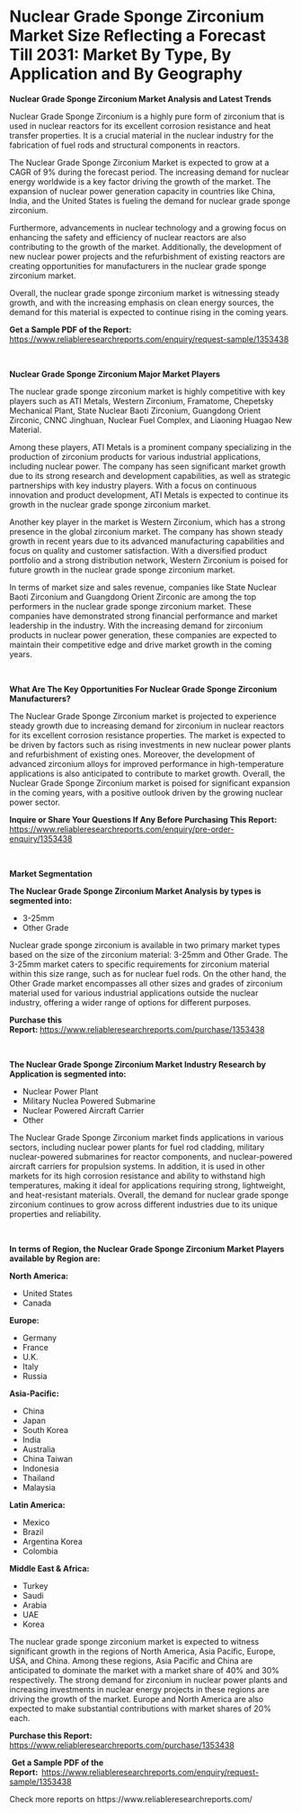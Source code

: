 <p><h1>Nuclear Grade Sponge Zirconium Market Size Reflecting a Forecast Till 2031: Market By Type, By Application and By Geography</h1></p><p><strong>Nuclear Grade Sponge Zirconium Market Analysis and Latest Trends</strong></p>
<p><p>Nuclear Grade Sponge Zirconium is a highly pure form of zirconium that is used in nuclear reactors for its excellent corrosion resistance and heat transfer properties. It is a crucial material in the nuclear industry for the fabrication of fuel rods and structural components in reactors.</p><p>The Nuclear Grade Sponge Zirconium Market is expected to grow at a CAGR of 9% during the forecast period. The increasing demand for nuclear energy worldwide is a key factor driving the growth of the market. The expansion of nuclear power generation capacity in countries like China, India, and the United States is fueling the demand for nuclear grade sponge zirconium.</p><p>Furthermore, advancements in nuclear technology and a growing focus on enhancing the safety and efficiency of nuclear reactors are also contributing to the growth of the market. Additionally, the development of new nuclear power projects and the refurbishment of existing reactors are creating opportunities for manufacturers in the nuclear grade sponge zirconium market.</p><p>Overall, the nuclear grade sponge zirconium market is witnessing steady growth, and with the increasing emphasis on clean energy sources, the demand for this material is expected to continue rising in the coming years.</p></p>
<p><strong>Get a Sample PDF of the Report:&nbsp;</strong> <a href="https://www.reliableresearchreports.com/enquiry/request-sample/1353438">https://www.reliableresearchreports.com/enquiry/request-sample/1353438</a></p>
<p>&nbsp;</p>
<p><strong>Nuclear Grade Sponge Zirconium Major Market Players</strong></p>
<p><p>The nuclear grade sponge zirconium market is highly competitive with key players such as ATI Metals, Western Zirconium, Framatome, Chepetsky Mechanical Plant, State Nuclear Baoti Zirconium, Guangdong Orient Zirconic, CNNC Jinghuan, Nuclear Fuel Complex, and Liaoning Huagao New Material. </p><p>Among these players, ATI Metals is a prominent company specializing in the production of zirconium products for various industrial applications, including nuclear power. The company has seen significant market growth due to its strong research and development capabilities, as well as strategic partnerships with key industry players. With a focus on continuous innovation and product development, ATI Metals is expected to continue its growth in the nuclear grade sponge zirconium market.</p><p>Another key player in the market is Western Zirconium, which has a strong presence in the global zirconium market. The company has shown steady growth in recent years due to its advanced manufacturing capabilities and focus on quality and customer satisfaction. With a diversified product portfolio and a strong distribution network, Western Zirconium is poised for future growth in the nuclear grade sponge zirconium market.</p><p>In terms of market size and sales revenue, companies like State Nuclear Baoti Zirconium and Guangdong Orient Zirconic are among the top performers in the nuclear grade sponge zirconium market. These companies have demonstrated strong financial performance and market leadership in the industry. With the increasing demand for zirconium products in nuclear power generation, these companies are expected to maintain their competitive edge and drive market growth in the coming years.</p></p>
<p>&nbsp;</p>
<p><strong>What Are The Key Opportunities For Nuclear Grade Sponge Zirconium Manufacturers?</strong></p>
<p><p>The Nuclear Grade Sponge Zirconium market is projected to experience steady growth due to increasing demand for zirconium in nuclear reactors for its excellent corrosion resistance properties. The market is expected to be driven by factors such as rising investments in new nuclear power plants and refurbishment of existing ones. Moreover, the development of advanced zirconium alloys for improved performance in high-temperature applications is also anticipated to contribute to market growth. Overall, the Nuclear Grade Sponge Zirconium market is poised for significant expansion in the coming years, with a positive outlook driven by the growing nuclear power sector.</p></p>
<p><strong>Inquire or Share Your Questions If Any Before Purchasing This Report:</strong> <a href="https://www.reliableresearchreports.com/enquiry/pre-order-enquiry/1353438">https://www.reliableresearchreports.com/enquiry/pre-order-enquiry/1353438</a></p>
<p>&nbsp;</p>
<p><strong>Market Segmentation</strong></p>
<p><strong>The Nuclear Grade Sponge Zirconium Market Analysis by types is segmented into:</strong></p>
<p><ul><li>3-25mm</li><li>Other Grade</li></ul></p>
<p><p>Nuclear grade sponge zirconium is available in two primary market types based on the size of the zirconium material: 3-25mm and Other Grade. The 3-25mm market caters to specific requirements for zirconium material within this size range, such as for nuclear fuel rods. On the other hand, the Other Grade market encompasses all other sizes and grades of zirconium material used for various industrial applications outside the nuclear industry, offering a wider range of options for different purposes.</p></p>
<p><strong>Purchase this Report:&nbsp;</strong><a href="https://www.reliableresearchreports.com/purchase/1353438">https://www.reliableresearchreports.com/purchase/1353438</a></p>
<p>&nbsp;</p>
<p><strong>The Nuclear Grade Sponge Zirconium Market Industry Research by Application is segmented into:</strong></p>
<p><ul><li>Nuclear Power Plant</li><li>Military Nuclea Powered Submarine</li><li>Nuclear Powered Aircraft Carrier</li><li>Other</li></ul></p>
<p><p>The Nuclear Grade Sponge Zirconium market finds applications in various sectors, including nuclear power plants for fuel rod cladding, military nuclear-powered submarines for reactor components, and nuclear-powered aircraft carriers for propulsion systems. In addition, it is used in other markets for its high corrosion resistance and ability to withstand high temperatures, making it ideal for applications requiring strong, lightweight, and heat-resistant materials. Overall, the demand for nuclear grade sponge zirconium continues to grow across different industries due to its unique properties and reliability.</p></p>
<p>&nbsp;</p>
<p><strong>In terms of Region, the Nuclear Grade Sponge Zirconium Market Players available by Region are:</strong></p>
<p>
    <p> <strong> North America: </strong>
        <ul>
            <li>United States</li>
            <li>Canada</li>
        </ul>
        </p> 
    <p> <strong> Europe: </strong>
        <ul>
            <li>Germany</li>
            <li>France</li>
            <li>U.K.</li>
            <li>Italy</li>
            <li>Russia</li>
        </ul>
        </p> 
    <p> <strong> Asia-Pacific: </strong>
        <ul>
            <li>China</li>
            <li>Japan</li>
            <li>South Korea</li>
            <li>India</li>
            <li>Australia</li>
            <li>China Taiwan</li>
            <li>Indonesia</li>
            <li>Thailand</li>
            <li>Malaysia</li>
        </ul>
        </p> 
    <p> <strong> Latin America: </strong>
        <ul>
            <li>Mexico</li>
            <li>Brazil</li>
            <li>Argentina Korea</li>
            <li>Colombia</li>
        </ul>
        </p> 
    <p> <strong> Middle East & Africa: </strong>
        <ul>
            <li>Turkey</li>
            <li>Saudi</li>
            <li>Arabia</li>
            <li>UAE</li>
            <li>Korea</li>
        </ul>
    </p>
    </p>
<p><p>The nuclear grade sponge zirconium market is expected to witness significant growth in the regions of North America, Asia Pacific, Europe, USA, and China. Among these regions, Asia Pacific and China are anticipated to dominate the market with a market share of 40% and 30% respectively. The strong demand for zirconium in nuclear power plants and increasing investments in nuclear energy projects in these regions are driving the growth of the market. Europe and North America are also expected to make substantial contributions with market shares of 20% each.</p></p>
<p><strong>Purchase this Report: </strong><a href="https://www.reliableresearchreports.com/purchase/1353438">https://www.reliableresearchreports.com/purchase/1353438</a></p>
<p>&nbsp;<strong>Get a Sample PDF of the Report:&nbsp;&nbsp;</strong><a href="https://www.reliableresearchreports.com/enquiry/request-sample/1353438">https://www.reliableresearchreports.com/enquiry/request-sample/1353438</a></p>
<p><strong></strong></p>
<p>Check more reports on https://www.reliableresearchreports.com/</p>